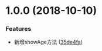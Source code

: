 <a name="1.0.0"></a>
# 1.0.0 (2018-10-10)


### Features

* 新增showAge方法 ([35de4fa](https://github.com/jamielhf/gitdemo/commit/35de4fa))

